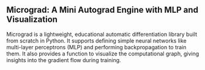 ## Micrograd: A Mini Autograd Engine with MLP and Visualization
Micrograd is a lightweight, educational automatic differentiation library built from scratch in Python. 
It supports defining simple neural networks like multi-layer perceptrons (MLP) and performing backpropagation to train them. 
It also provides a function to visualize the computational graph, giving insights into the gradient flow during training.
